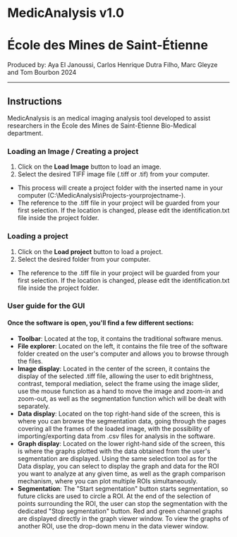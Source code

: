# MedicAnalysis v1.0
# École des Mines de Saint-Étienne

Produced by: Aya El Janoussi, Carlos Henrique Dutra Filho, Marc Gleyze and Tom Bourbon
2024

---

## Instructions

MedicAnalysis is an medical imaging analysis tool developed to assist researchers in the École des Mines de Saint-Étienne Bio-Medical department.

### Loading an Image / Creating a project

1. Click on the **Load Image** button to load an image.
2. Select the desired TIFF image file (.tiff or .tif) from your computer.

- This process will create a project folder with the inserted name in your computer (C:\MedicAnalysis\Projects\-yourprojectname-).
- The reference to the .tiff file in your project will be guarded from your first selection. If the location is changed, please edit the identification.txt file inside the project folder.

### Loading a project

1. Click on the **Load project** button to load a project.
2. Select the desired folder from your computer.

- The reference to the .tiff file in your project will be guarded from your first selection. If the location is changed, please edit the identification.txt file inside the project folder.

### User guide for the GUI

#### Once the software is open, you'll find a few different sections:

- **Toolbar**: Located at the top, it contains the traditional software menus.
- **File explorer**: Located on the left, it contains the file tree of the software folder created on the user's computer and allows you to browse through the files.
- **Image display**: Located in the center of the screen, it contains the display of the selected .tiff file, allowing the user to edit brightness, contrast, temporal mediation, select the frame using the image slider, use the mouse function as a hand to move the image and zoom-in and zoom-out, as well as the segmentation function which will be dealt with separately.
- **Data display**: Located on the top right-hand side of the screen, this is where you can browse the segmentation data, going through the pages covering all the frames of the loaded image, with the possibility of importing/exporting data from .csv files for analysis in the software.
- **Graph display**: Located on the lower right-hand side of the screen, this is where the graphs plotted with the data obtained from the user's segmentation are displayed. Using the same selection tool as for the Data display, you can select to display the graph and data for the ROI you want to analyze at any given time, as well as the graph comparison mechanism, where you can plot multiple ROIs simultaneously.
- **Segmentation**: The "Start segmentation" button starts segmentation, so future clicks are used to circle a ROI. At the end of the selection of points surrounding the ROI, the user can stop the segmentation with the dedicated "Stop segmentation" button. Red and green channel graphs are displayed directly in the graph viewer window. To view the graphs of another ROI, use the drop-down menu in the data viewer window.




